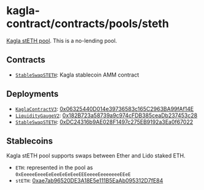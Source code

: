 # kagla-contract/contracts/pools/steth

[Kagla stETH pool](https://www.kagla.finance/steth). This is a no-lending pool.

## Contracts

* [`StableSwapSTETH`](StableSwapSTETH.vy): Kagla stablecoin AMM contract

## Deployments

* [`KaglaContractV3`](../../tokens/KaglaTokenV3.vy): [0x06325440D014e39736583c165C2963BA99fAf14E](https://etherscan.io/address/0x06325440D014e39736583c165C2963BA99fAf14E)
* [`LiquidityGaugeV2`](https://github.com/kagla-finance/kagla-dao-contracts/blob/master/contracts/gauges/LiquidityGaugeV2.vy): [0x182B723a58739a9c974cFDB385ceaDb237453c28](https://etherscan.io/address/0x182B723a58739a9c974cFDB385ceaDb237453c28)
* [`StableSwapSTETH`](StableSwapSTETH.vy): [0xDC24316b9AE028F1497c275EB9192a3Ea0f67022](https://etherscan.io/address/0xDC24316b9AE028F1497c275EB9192a3Ea0f67022)

## Stablecoins

Kagla stETH pool supports swaps between Ether and Lido staked ETH.

* `ETH`: represented in the pool as `0xEeeeeEeeeEeEeeEeEeEeeEEEeeeeEeeeeeeeEEeE`
* `stETH`: [0xae7ab96520DE3A18E5e111B5EaAb095312D7fE84](https://etherscan.io/address/0xae7ab96520DE3A18E5e111B5EaAb095312D7fE84)
